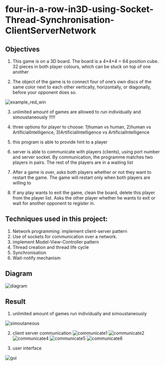 # four-in-a-row-in3D-using-Socket-Thread-Synchronisation-ClientServerNetwork

## Objectives
1) This game is on a 3D board. The board is a 4×4×4 = 64 position cube. 32 pieces in both player colours, which can be stuck on top of one another


2) The object of the game is to connect four of one’s own discs of the same color next to each other
vertically, horizontally, or diagonally, before your opponent does so.

![example_red_win](https://user-images.githubusercontent.com/46351057/50723151-b712ee00-1114-11e9-9417-a2e4e56f2fb8.PNG)

3) unlimited amount of games are allowed to run individually and simoustaneously !!!!!

4) three options for player to choose: 
      1)human vs human, 
      2)human vs ArtificialIntelligence, 
      3)ArtificialIntelligence vs ArtificialIntelligence
      
5) this program is able to provide hint to a player

6) server is able to communicate with players (clients), using port number and server socket. By communication, the programme matches two players in pairs. The rest of the players are in a waiting list

7)	After a game is over, asks both players whether or not they want to restart the game. The game will restart only when both players are willing to 

8)	If any play wants to exit the game, clean the board, delete this player from the player list. Asks the other player whether he wants to exit or wait for another opponent to register in. 



## Techniques used in this project:
1) Network programming: implement client-server pattern
2) Use of sockets for communication over a network.
3) implement Model-View-Controller pattern
4) Thread creation and thread life cycle
5) Synchronisation
6) Wait-notify mechanism

## Diagram

![diagram](https://user-images.githubusercontent.com/46351057/50723109-3ce26980-1114-11e9-9fc9-a9fd2d3eced7.png)

## Result

1) unlimited amount of games run individually and simoustaneously 

![simoutaneous](https://user-images.githubusercontent.com/46351057/50723457-d90e6f80-1118-11e9-8ec1-d3bba5d9cbdb.png)

2) client server communication
![communicate1](https://user-images.githubusercontent.com/46351057/50723546-525a9200-111a-11e9-82e2-25bf4d11a9c8.png)
![communicate2](https://user-images.githubusercontent.com/46351057/50723547-525a9200-111a-11e9-960d-ddded243ca0f.png)
![communicate4](https://user-images.githubusercontent.com/46351057/50723548-525a9200-111a-11e9-93e3-4427d828bd38.png)
![communicate5](https://user-images.githubusercontent.com/46351057/50723549-52f32880-111a-11e9-8d01-76a9f8cfcc9b.png)
![communicate6](https://user-images.githubusercontent.com/46351057/50723545-51c1fb80-111a-11e9-9567-2e3e3ff3c4d0.png)

3) user interface

![gui](https://user-images.githubusercontent.com/46351057/50723456-d875d900-1118-11e9-85ab-dcc3d8251c9f.png)
